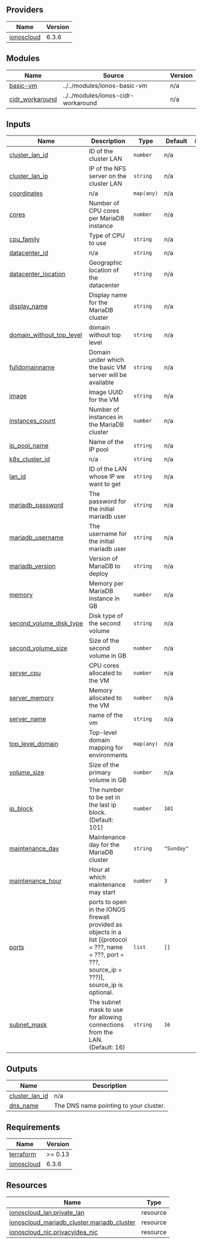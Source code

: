 <!-- BEGIN_TF_DOCS -->

## Providers

| Name | Version |
|------|---------|
| <a name="provider_ionoscloud"></a> [ionoscloud](#provider\_ionoscloud) | 6.3.6 |
## Modules

| Name | Source | Version |
|------|--------|---------|
| <a name="module_basic-vm"></a> [basic-vm](#module\_basic-vm) | ../../modules/ionos-basic-vm | n/a |
| <a name="module_cidr_workaround"></a> [cidr\_workaround](#module\_cidr\_workaround) | ../../modules/ionos-cidr-workaround | n/a |
## Inputs

| Name | Description | Type | Default | Required |
|------|-------------|------|---------|:--------:|
| <a name="input_cluster_lan_id"></a> [cluster\_lan\_id](#input\_cluster\_lan\_id) | ID of the cluster LAN | `number` | n/a | yes |
| <a name="input_cluster_lan_ip"></a> [cluster\_lan\_ip](#input\_cluster\_lan\_ip) | IP of the NFS server on the cluster LAN | `string` | n/a | yes |
| <a name="input_coordinates"></a> [coordinates](#input\_coordinates) | n/a | `map(any)` | n/a | yes |
| <a name="input_cores"></a> [cores](#input\_cores) | Number of CPU cores per MariaDB instance | `number` | n/a | yes |
| <a name="input_cpu_family"></a> [cpu\_family](#input\_cpu\_family) | Type of CPU to use | `string` | n/a | yes |
| <a name="input_datacenter_id"></a> [datacenter\_id](#input\_datacenter\_id) | n/a | `string` | n/a | yes |
| <a name="input_datacenter_location"></a> [datacenter\_location](#input\_datacenter\_location) | Geographic location of the datacenter | `string` | n/a | yes |
| <a name="input_display_name"></a> [display\_name](#input\_display\_name) | Display name for the MariaDB cluster | `string` | n/a | yes |
| <a name="input_domain_without_top_level"></a> [domain\_without\_top\_level](#input\_domain\_without\_top\_level) | domain without top level | `string` | n/a | yes |
| <a name="input_fulldomainname"></a> [fulldomainname](#input\_fulldomainname) | Domain under which the basic VM server will be available | `string` | n/a | yes |
| <a name="input_image"></a> [image](#input\_image) | Image UUID for the VM | `string` | n/a | yes |
| <a name="input_instances_count"></a> [instances\_count](#input\_instances\_count) | Number of instances in the MariaDB cluster | `number` | n/a | yes |
| <a name="input_ip_pool_name"></a> [ip\_pool\_name](#input\_ip\_pool\_name) | Name of the IP pool | `string` | n/a | yes |
| <a name="input_k8s_cluster_id"></a> [k8s\_cluster\_id](#input\_k8s\_cluster\_id) | n/a | `string` | n/a | yes |
| <a name="input_lan_id"></a> [lan\_id](#input\_lan\_id) | ID of the LAN whose IP we want to get | `string` | n/a | yes |
| <a name="input_mariadb_password"></a> [mariadb\_password](#input\_mariadb\_password) | The password for the initial mariadb user | `string` | n/a | yes |
| <a name="input_mariadb_username"></a> [mariadb\_username](#input\_mariadb\_username) | The username for the initial mariadb user | `string` | n/a | yes |
| <a name="input_mariadb_version"></a> [mariadb\_version](#input\_mariadb\_version) | Version of MariaDB to deploy | `string` | n/a | yes |
| <a name="input_memory"></a> [memory](#input\_memory) | Memory per MariaDB instance in GB | `number` | n/a | yes |
| <a name="input_second_volume_disk_type"></a> [second\_volume\_disk\_type](#input\_second\_volume\_disk\_type) | Disk type of the second volume | `string` | n/a | yes |
| <a name="input_second_volume_size"></a> [second\_volume\_size](#input\_second\_volume\_size) | Size of the second volume in GB | `number` | n/a | yes |
| <a name="input_server_cpu"></a> [server\_cpu](#input\_server\_cpu) | CPU cores allocated to the VM | `number` | n/a | yes |
| <a name="input_server_memory"></a> [server\_memory](#input\_server\_memory) | Memory allocated to the VM | `number` | n/a | yes |
| <a name="input_server_name"></a> [server\_name](#input\_server\_name) | name of the vm | `string` | n/a | yes |
| <a name="input_top_level_domain"></a> [top\_level\_domain](#input\_top\_level\_domain) | Top-level domain mapping for environments | `map(any)` | n/a | yes |
| <a name="input_volume_size"></a> [volume\_size](#input\_volume\_size) | Size of the primary volume in GB | `number` | n/a | yes |
| <a name="input_ip_block"></a> [ip\_block](#input\_ip\_block) | The number to be set in the last ip block. (Default: 101) | `number` | `101` | no |
| <a name="input_maintenance_day"></a> [maintenance\_day](#input\_maintenance\_day) | Maintenance day for the MariaDB cluster | `string` | `"Sunday"` | no |
| <a name="input_maintenance_hour"></a> [maintenance\_hour](#input\_maintenance\_hour) | Hour at which maintenance may start | `number` | `3` | no |
| <a name="input_ports"></a> [ports](#input\_ports) | ports to open in the IONOS firewall provided as objects in a list [{protocol = ???, name = ???, port = ???, source\_ip = ???}], source\_ip is optional. | `list` | `[]` | no |
| <a name="input_subnet_mask"></a> [subnet\_mask](#input\_subnet\_mask) | The subnet mask to use for allowing connections from the LAN. (Default: 16) | `string` | `16` | no |
## Outputs

| Name | Description |
|------|-------------|
| <a name="output_cluster_lan_id"></a> [cluster\_lan\_id](#output\_cluster\_lan\_id) | n/a |
| <a name="output_dns_name"></a> [dns\_name](#output\_dns\_name) | The DNS name pointing to your cluster. |
## Requirements

| Name | Version |
|------|---------|
| <a name="requirement_terraform"></a> [terraform](#requirement\_terraform) | >= 0.13 |
| <a name="requirement_ionoscloud"></a> [ionoscloud](#requirement\_ionoscloud) | 6.3.6 |
## Resources

| Name | Type |
|------|------|
| [ionoscloud_lan.private_lan](https://registry.terraform.io/providers/ionos-cloud/ionoscloud/6.3.6/docs/resources/lan) | resource |
| [ionoscloud_mariadb_cluster.mariadb_cluster](https://registry.terraform.io/providers/ionos-cloud/ionoscloud/6.3.6/docs/resources/mariadb_cluster) | resource |
| [ionoscloud_nic.privacyidea_nic](https://registry.terraform.io/providers/ionos-cloud/ionoscloud/6.3.6/docs/resources/nic) | resource |
<!-- END_TF_DOCS -->